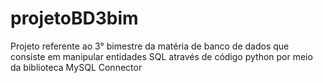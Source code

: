 # projetoBD3bim
Projeto referente ao 3° bimestre da matéria de banco de dados que consiste em manipular entidades SQL através de código python por meio da biblioteca MySQL Connector
